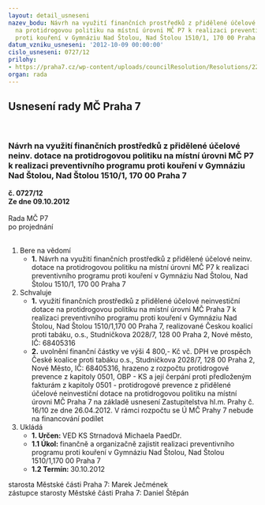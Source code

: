 ```yaml
---
layout: detail_usneseni
nazev_bodu: Návrh na využití finančních prostředků z přidělené účelové neinv. dotace
  na protidrogovou politiku na místní úrovni MČ P7 k realizaci preventivního programu
  proti kouření v Gymnáziu Nad Štolou, Nad Štolou 1510/1, 170 00 Praha 7
datum_vzniku_usneseni: '2012-10-09 00:00:00'
cislo_usneseni: 0727/12
prilohy:
- https://praha7.cz/wp-content/uploads/councilResolution/Resolutions/22463/52-12-usnesen%c3%ad_zastupitelstva_mhmp_2012.pdf
organ: rada
---
```

<div id="ucUsn_pList" class="usn">
	<span><h2>Usnesení rady MČ Praha 7 </h2>
<br></span><div class="standBody">
<span><h3>Návrh na využití finančních prostředků z přidělené účelové neinv. dotace na protidrogovou politiku na místní úrovni MČ P7 k realizaci preventivního programu proti kouření v Gymnáziu Nad Štolou, Nad Štolou 1510/1, 170 00 Praha 7</h3></span><div class="center">
		<strong>č. 0727/12</strong><br>
	</div>
<div class="center">
		<strong>Ze dne 09.10.2012</strong><br><br>
	</div>Rada MČ P7<br> po projednání<br><br><ol>
<li>Bere na vědomí<ul><li>
<strong>1.</strong> Návrh na využití finančních prostředků z přidělené účelové neinv. dotace na protidrogovou politiku na místní úrovni MČ P7 k realizaci preventivního programu proti kouření v Gymnáziu Nad Štolou, Nad Štolou 1510/1, 170 00 Praha 7</li></ul>
</li>
<li>Schvaluje<ul>
<li>
<strong>1.</strong> využití finančních prostředků z přidělené účelové neinvestiční dotace na protidrogovou politiku na místní úrovni MČ Praha 7 k realizaci preventivního programu proti kouření v Gymnáziu Nad Štolou, Nad Štolou 1510/1,170 00 Praha 7, realizované Českou koalicí proti tabáku, o.s., Studničkova 2028/7, 128 00  Praha 2, Nové město, IČ: 68405316</li>
<li>
<strong>2.</strong> uvolnění finanční částky ve výši 4 800,- Kč vč. DPH ve prospěch České koalice proti tabáku o.s., Studničkova 2028/7, 128 00  Praha 2, Nové Město, IČ: 68405316, hrazeno z rozpočtu protidrogové prevence z kapitoly 0501, OBP - KS a její čerpání proti předloženým fakturám z kapitoly 0501 - protidrogové prevence z přidělené účelové neinvestiční dotace na protidrogovou politiku na místní úrovni MČ Praha 7 na základě usnesení Zastupitelstva hl.m. Prahy č. 16/10 ze dne 26.04.2012. V rámci rozpočtu se Ú MČ Prahy 7 nebude na financování podílet   </li>
</ul>
</li>
<li>Ukládá<ul>
<li>
<strong>1. Určen: </strong>VED KS Strnadová Michaela PaedDr.</li>
<li>
<strong>1.1 Úkol: </strong>finančně a organizačně zajistit realizaci preventivního programu proti kouření v Gymnáziu Nad Štolou, Nad Štolou 1510/1,170 00 Praha 7</li>
<li>
<strong>1.2 Termín: </strong>30.10.2012</li>
</ul>
</li>
</ol>starosta Městské části Praha 7: Marek Ječmének<br>zástupce starosty Městské části Praha 7: Daniel Štěpán 
</div>
</div>